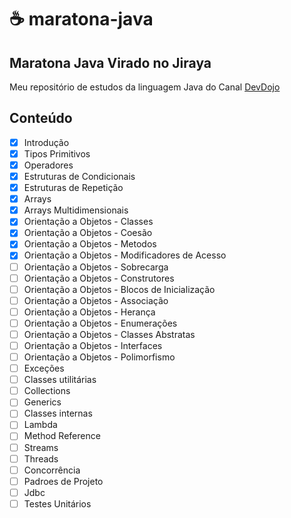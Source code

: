 # ☕ maratona-java

## Maratona Java Virado no Jiraya
Meu repositório de estudos da linguagem Java do Canal [DevDojo](https://www.youtube.com/playlist?list=PL62G310vn6nFIsOCC0H-C2infYgwm8SWW)

## Conteúdo
- [x] Introdução
- [x] Tipos Primitivos
- [x] Operadores
- [x] Estruturas de Condicionais
- [x] Estruturas de Repetição
- [x] Arrays
- [x] Arrays Multidimensionais
- [x] Orientação a Objetos - Classes
- [x] Orientação a Objetos - Coesão
- [x] Orientação a Objetos - Metodos
- [x] Orientação a Objetos - Modificadores de Acesso
- [ ] Orientação a Objetos - Sobrecarga
- [ ] Orientação a Objetos - Construtores
- [ ] Orientação a Objetos - Blocos de Inicialização
- [ ] Orientação a Objetos - Associação
- [ ] Orientação a Objetos - Herança
- [ ] Orientação a Objetos - Enumerações
- [ ] Orientação a Objetos - Classes Abstratas
- [ ] Orientação a Objetos - Interfaces
- [ ] Orientação a Objetos - Polimorfismo
- [ ] Exceções
- [ ] Classes utilitárias
- [ ] Collections
- [ ] Generics
- [ ] Classes internas
- [ ] Lambda
- [ ] Method Reference
- [ ] Streams
- [ ] Threads
- [ ] Concorrência
- [ ] Padroes de Projeto
- [ ] Jdbc
- [ ] Testes Unitários